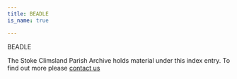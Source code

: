 ```yaml
---
title: BEADLE
is_name: true

---
```


BEADLE


The Stoke Climsland Parish Archive holds material under this index entry. To find out more please [contact us](/contact/)
